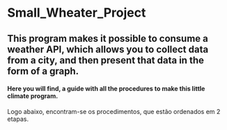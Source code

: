 # Small_Wheater_Project
## This program makes it possible to consume a weather API, which allows you to collect data from a city, and then present that data in the form of a graph.

#### Here you will find, a guide with all the procedures to make this little climate program. 

Logo abaixo, encontram-se os procedimentos, que estão ordenados em 2 etapas.
